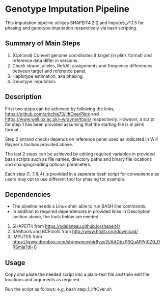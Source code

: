 # Genotype Imputation Pipeline
This imputation pipeline utilizes SHAPEIT4.2.2 and Impute5_v1.1.5 for phasing and genotype imputation respectively via bash scripting.

## Summary of Main Steps
1. (Optional) Convert genome coordinates if target (in plink format) and reference data differ in versions.
2. Check strand, alleles, Ref/Alt assignments and frequency differences between target and reference panel.
3. Haplotype estimation, aka phasing.
4. Genotype imputation.

## Description
First two steps can be achieved by following the links, https://github.com/sritchie73/liftOverPlink and  https://www.well.ox.ac.uk/~wrayner/tools/ respectively. However, a script for step 1 has been provided assuming that the starting file is in plink format.

Step 2 (strand check) depends on reference panel used as indicated in Will Rayner's toolbox provided above.

The last 2 steps can be achieved by editing required variables in provided bash scripts such as file names, directory paths and binary file locations and changing/adding optional parameters. 

Each step (1, 3 & 4) is provided in a seperate bash script for convenience as users may opt to use different tool for phasing for example.  

## Dependencies
- The pipeline needs a Linux shell able to run BASH line commands.
- In addition to required dependencies in provided links in Description section above, the tools below are needed. 
1) SHAPEIT4 from https://odelaneau.github.io/shapeit4/  
2) SAMtools and BCFtools from http://www.htslib.org/download/
3) IMPUTE5 from https://www.dropbox.com/sh/mwnceyhir8yze2j/AADbzP6QuAFPrj0Z9_I1RSmla?dl=0

## Usage
Copy and paste the needed script into a plain-text file and then edit file locations and arguments as required.

Run the script as follows:
e.g. bash step_1_liftOver.sh 
